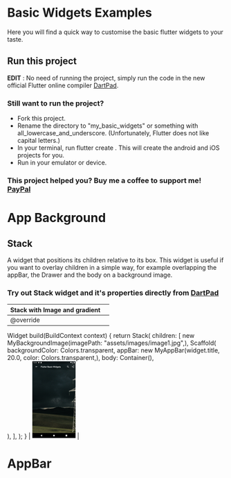 # Basic Widgets Examples

Here you will find a quick way to customise the basic flutter widgets to your taste. 

## Run this project

**EDIT** : No need of running the project, simply run the code in the new official Flutter online compiler [DartPad](https://dartpad.dartlang.org/flutter).

### Still want to run the project?
- Fork this project.
- Rename the directory to "my_basic_widgets" or something with all_lowercase_and_underscore. (Unfortunately, Flutter does not like capital letters.)
- In your terminal, run flutter create . This will create the android and iOS projects for you.
- Run in your emulator or device.

### This project helped you? Buy me a coffee to support me! [PayPal](https://paypal.me/drogbut "PayPal")

# App Background

## Stack
A widget that positions its children relative to its box.
This widget is useful if you want to overlay children in a simple way, for example overlapping the appBar, the Drawer and the body on a background image.
### Try out Stack widget and it's properties directly from [DartPad](https://dartpad.dev/d548285fd710d4c94cb1ff59835b85bd?null_safety=true) 

| Stack with Image and gradient        |            | 
| ------------- |:-------------:|
| @override
  Widget build(BuildContext context) {
    return Stack(
      children: [
        new MyBackgroundImage(imagePath: "assets/images/image1.jpg",),
        Scaffold(
          backgroundColor: Colors.transparent,
          appBar: new MyAppBar(widget.title, 20.0, color: Colors.transparent,),
          body:  Container(),         
        ),
      ],
    );
  }     | <img src="assets/images/Stack.png" width="100"> | 
 




# AppBar








